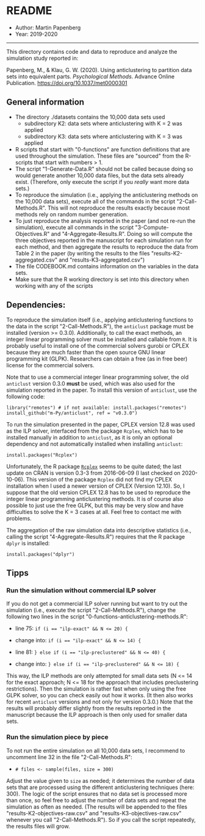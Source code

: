 
# README

- Author: Martin Papenberg
- Year: 2019-2020

---

This directory contains code and data to reproduce and analyze the simulation 
study reported in: 

Papenberg, M., & Klau, G. W. (2020). Using anticlustering to partition data sets 
into equivalent parts. *Psychological Methods*. Advance Online Publication. 
https://doi.org/10.1037/met0000301

## General information

- The directory ./datasets contains the 10,000 data sets used
    + subdirectory K2: data sets where anticlustering with K = 2 was applied
    + subdirectory K3: data sets where anticlustering with K = 3 was applied
- R scripts that start with "0-functions" are function definitions 
  that are used throughout the simulation. These files are "sourced" 
  from the R-scripts that start with numbers > 1.
- The script "1-Generate-Data.R" should not be called because doing so
  would generate another 10,000 data files, but the data sets already 
  exist. (Therefore, only execute the script if you *really* want more
  data sets.)
- To reproduce the simulation (i.e., applying the anticlustering methods
  on the 10,000 data sets), execute all of the commands in the script 
  "2-Call-Methods.R". This will not reproduce the results exactly
  because most methods rely on random number generation.
- To just reproduce the analysis reported in the paper (and not re-run the 
  simulation), execute all commands in the script "3-Compute-Objectives.R" and 
  "4-Aggregate-Results.R". Doing so will compute the three objectives reported in 
  the manuscript for each simulation run for each method, and then aggregate the 
  results to reproduce the data from Table 2 in the paper (by writing the results 
  to the files "results-K2-aggregated.csv" and  "results-K3-aggregated.csv")
- The file CODEBOOK.md contains information on the variables in the 
  data sets.
- Make sure that the R working directory is set into this directory when
  working with any of the scripts

## Dependencies: 

To reproduce the simulation itself (i.e., applying anticlustering functions to 
the data in the script "2-Call-Methods.R"), the `anticlust` package must be 
installed (version >= 0.3.0). Additionally, to call the exact methods, an 
integer linear programming solver must be installed and callable from `R`. It is 
probably useful to install one of the commercial solvers gurobi or CPLEX because 
they are much faster than the open source GNU linear programming kit (GLPK). 
Researchers can obtain a free (as in free beer) license for the commercial 
solvers.

Note that to use a commercial integer linear programming solver, the old 
`anticlust` version 0.3.0 **must** be used, which was also used for the 
simulation reported in the paper. To install this version of `anticlust`, use 
the following code:

```
library("remotes") # if not available: install.packages("remotes")
install_github("m-Py/anticlust", ref = "v0.3.0")
```

To run the simulation presented in the paper, CPLEX version 12.8 was used as the 
ILP solver, interfaced from the package `Rcplex`, which has to be installed 
manually in addition to `anticlust`, as it is only an optional dependency and 
not automatically installed when installing `anticlust`:

```
install.packages("Rcplex")
```

Unfortunately, the R package 
[`Rcplex`](https://CRAN.R-project.org/package=Rcplex) seems to be quite dated; 
the last update on CRAN is version 0.3-3 from 2016-06-09 (I last checked on 
2020-10-06). This version of the package `Rcplex` did not find my CPLEX 
installation when I used a newer version of CPLEX (Version 12.10). So, I suppose 
that the old version CPLEX 12.8 has to be used to reproduce the integer linear 
programming anticlustering methods. It is of course also possible to just use 
the free GLPK, but this may be very slow and have difficulties to solve the K = 
3 cases at all. Feel free to contact me with problems.

The aggregation of the raw simulation data into descriptive statistics (i.e., 
calling the script "4-Aggregate-Results.R") requires that the R package `dplyr`
is installed: 

```
install.packages("dplyr")
```

## Tipps

### Run the simulation without commercial ILP solver

If you do not get a commercial ILP solver running but want to try out the 
simulation (i.e., execute the script "2-Call-Methods.R"), change the following 
two lines in the script "0-functions-anticlustering-methods.R":

- line 75: `if (i == "ilp-exact" && N <= 20) {`
- change into: `if (i == "ilp-exact" && N <= 14) {`

- line 81: `} else if (i == "ilp-preclustered" && N <= 40) {`
- change into: `} else if (i == "ilp-preclustered" && N <= 18) {`

This way, the ILP methods are only attempted for small data sets (N <= 14 for 
the exact approach; N <= 18 for the approach that includes preclustering 
restrictions). Then the simulation is rather fast when only using the free GLPK 
solver, so you can check easily out how it works. (It then also works for recent 
`anticlust` versions and not only for version 0.3.0.) Note that the results will 
probably differ slightly from the results reported in the manuscript because the 
ILP approach is then only used for smaller data sets. 

### Run the simulation piece by piece

To not run the entire simulation on all 10,000 data sets, I recommend to 
uncomment line 32 in the file "2-Call-Methods.R":

- `# files <- sample(files, size = 300)`

Adjust the value given to `size` as needed; it determines the number of data 
sets that are processed using the different anticlustering techniques (here: 
300). The logic of the script ensures that no data set is processed more than 
once, so feel free to adjust the number of data sets and repeat the simulation 
as often as needed. (The results will be appended to the files 
"results-K2-objectives-raw.csv" and "results-K3-objectives-raw.csv" whenever you 
call "2-Call-Methods.R"). So if you call the script repeatedly, the results 
files will grow. 
